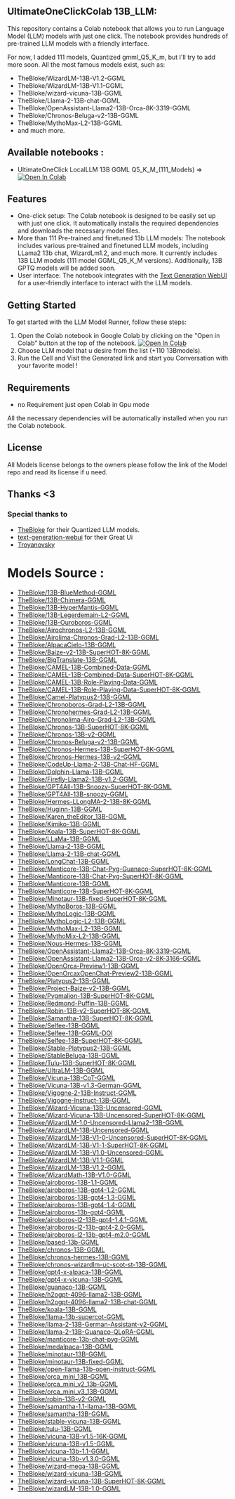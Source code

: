 ## UltimateOneClickColab 13B_LLM:  

This repository contains a Colab notebook  that allows you to run Language Model (LLM) models with just one click. The notebook provides hundreds of pre-trained LLM models with a friendly interface.

For now, I added 111 models, Quantized gmml_Q5_K_m, but I'll try to add more soon.
All the most famous models exist, such as:
- TheBloke/WizardLM-13B-V1.2-GGML
- TheBloke/WizardLM-13B-V1.1-GGML
- TheBloke/wizard-vicuna-13B-GGML
- TheBloke/Llama-2-13B-chat-GGML
- TheBloke/OpenAssistant-Llama2-13B-Orca-8K-3319-GGML
- TheBloke/Chronos-Beluga-v2-13B-GGML
- TheBloke/MythoMax-L2-13B-GGML
- and much more.
## Available notebooks :
- UltimateOneClick LocalLLM 13B GGML Q5_K_M_(111_Models) => <a target="_blank" href="https://colab.research.google.com/github/seyf1elislam/LocalLLM_UltimateOneClick_Colab/blob/main/UltimateOneClick_LocalLLM_13B_GGML_Q5_K_M_(111_Models).ipynb"><img src="https://colab.research.google.com/assets/colab-badge.svg" alt="Open In Colab"/></a> 
## Features

- One-click setup: The Colab notebook is designed to be easily set up with just one click. It automatically installs the required dependencies and downloads the necessary model files.
- More than 111 Pre-trained and finetuned 13b LLM models: The notebook includes various pre-trained and finetuned LLM models, including LLama2 13b chat, WizardLm1.2, and much more. It currently includes 13B LLM models (111 model GGML_Q5_K_M versions). Additionally, 13B GPTQ models will be added soon.
- User interface: The notebook integrates with the [Text Generation WebUI](https://github.com/Troyanovsky/text-generation-webui) for a user-friendly interface to interact with the LLM models.


## Getting Started

To get started with the LLM Model Runner, follow these steps:

1. Open the Colab notebook in Google Colab by clicking on the "Open in Colab" button at the top of the notebook.
<a target="_blank" href="https://colab.research.google.com/github/seyf1elislam/LocalLLM_UltimateOneClick_Colab/blob/main/UltimateOneClick_LocalLLM_13B_GGML_Q5_K_M_(111_Models).ipynb"><img src="https://colab.research.google.com/assets/colab-badge.svg" alt="Open In Colab"/></a> 
2. Choose LLM model that u desire from the list (+110 13Bmodels).
3. Run the Cell and Visit the Generated link and start you Conversation with your favorite model !

## Requirements
- no Requirement just open Colab in Gpu mode

All the necessary dependencies will be automatically installed when you run the Colab notebook.


## License

All  Models license belongs to the owners please follow the link of the Model repo and read its license if u need.

## Thanks <3

### Special thanks to 
- [TheBloke](https://huggingface.co/TheBloke) for their Quantized LLM models.
- [text-generation-webui](https://github.com/Troyanovsky/text-generation-webui) for their Great Ui 
- [Troyanovsky](https://github.com/Troyanovsky)

# Models Source : 

* [TheBloke/13B-BlueMethod-GGML](https://huggingface.co/TheBloke/13B-BlueMethod-GGML/tree/main)
* [TheBloke/13B-Chimera-GGML](https://huggingface.co/TheBloke/13B-Chimera-GGML/tree/main)
* [TheBloke/13B-HyperMantis-GGML](https://huggingface.co/TheBloke/13B-HyperMantis-GGML/tree/main)
* [TheBloke/13B-Legerdemain-L2-GGML](https://huggingface.co/TheBloke/13B-Legerdemain-L2-GGML/tree/main)
* [TheBloke/13B-Ouroboros-GGML](https://huggingface.co/TheBloke/13B-Ouroboros-GGML/tree/main)
* [TheBloke/Airochronos-L2-13B-GGML](https://huggingface.co/TheBloke/Airochronos-L2-13B-GGML/tree/main)
* [TheBloke/Airolima-Chronos-Grad-L2-13B-GGML](https://huggingface.co/TheBloke/Airolima-Chronos-Grad-L2-13B-GGML/tree/main)
* [TheBloke/AlpacaCielo-13B-GGML](https://huggingface.co/TheBloke/AlpacaCielo-13B-GGML/tree/main)
* [TheBloke/Baize-v2-13B-SuperHOT-8K-GGML](https://huggingface.co/TheBloke/Baize-v2-13B-SuperHOT-8K-GGML/tree/main)
* [TheBloke/BigTranslate-13B-GGML](https://huggingface.co/TheBloke/BigTranslate-13B-GGML/tree/main)
* [TheBloke/CAMEL-13B-Combined-Data-GGML](https://huggingface.co/TheBloke/CAMEL-13B-Combined-Data-GGML/tree/main)
* [TheBloke/CAMEL-13B-Combined-Data-SuperHOT-8K-GGML](https://huggingface.co/TheBloke/CAMEL-13B-Combined-Data-SuperHOT-8K-GGML/tree/main)
* [TheBloke/CAMEL-13B-Role-Playing-Data-GGML](https://huggingface.co/TheBloke/CAMEL-13B-Role-Playing-Data-GGML/tree/main)
* [TheBloke/CAMEL-13B-Role-Playing-Data-SuperHOT-8K-GGML](https://huggingface.co/TheBloke/CAMEL-13B-Role-Playing-Data-SuperHOT-8K-GGML/tree/main)
* [TheBloke/Camel-Platypus2-13B-GGML](https://huggingface.co/TheBloke/Camel-Platypus2-13B-GGML/tree/main)
* [TheBloke/Chronoboros-Grad-L2-13B-GGML](https://huggingface.co/TheBloke/Chronoboros-Grad-L2-13B-GGML/tree/main)
* [TheBloke/Chronohermes-Grad-L2-13B-GGML](https://huggingface.co/TheBloke/Chronohermes-Grad-L2-13B-GGML/tree/main)
* [TheBloke/Chronolima-Airo-Grad-L2-13B-GGML](https://huggingface.co/TheBloke/Chronolima-Airo-Grad-L2-13B-GGML/tree/main)
* [TheBloke/Chronos-13B-SuperHOT-8K-GGML](https://huggingface.co/TheBloke/Chronos-13B-SuperHOT-8K-GGML/tree/main)
* [TheBloke/Chronos-13B-v2-GGML](https://huggingface.co/TheBloke/Chronos-13B-v2-GGML/tree/main)
* [TheBloke/Chronos-Beluga-v2-13B-GGML](https://huggingface.co/TheBloke/Chronos-Beluga-v2-13B-GGML/tree/main)
* [TheBloke/Chronos-Hermes-13B-SuperHOT-8K-GGML](https://huggingface.co/TheBloke/Chronos-Hermes-13B-SuperHOT-8K-GGML/tree/main)
* [TheBloke/Chronos-Hermes-13B-v2-GGML](https://huggingface.co/TheBloke/Chronos-Hermes-13B-v2-GGML/tree/main)
* [TheBloke/CodeUp-Llama-2-13B-Chat-HF-GGML](https://huggingface.co/TheBloke/CodeUp-Llama-2-13B-Chat-HF-GGML/tree/main)
* [TheBloke/Dolphin-Llama-13B-GGML](https://huggingface.co/TheBloke/Dolphin-Llama-13B-GGML/tree/main)
* [TheBloke/Firefly-Llama2-13B-v1.2-GGML](https://huggingface.co/TheBloke/Firefly-Llama2-13B-v1.2-GGML/tree/main)
* [TheBloke/GPT4All-13B-Snoozy-SuperHOT-8K-GGML](https://huggingface.co/TheBloke/GPT4All-13B-Snoozy-SuperHOT-8K-GGML/tree/main)
* [TheBloke/GPT4All-13B-snoozy-GGML](https://huggingface.co/TheBloke/GPT4All-13B-snoozy-GGML/tree/main)
* [TheBloke/Hermes-LLongMA-2-13B-8K-GGML](https://huggingface.co/TheBloke/Hermes-LLongMA-2-13B-8K-GGML/tree/main)
* [TheBloke/Huginn-13B-GGML](https://huggingface.co/TheBloke/Huginn-13B-GGML/tree/main)
* [TheBloke/Karen_theEditor_13B-GGML](https://huggingface.co/TheBloke/Karen_theEditor_13B-GGML/tree/main)
* [TheBloke/Kimiko-13B-GGML](https://huggingface.co/TheBloke/Kimiko-13B-GGML/tree/main)
* [TheBloke/Koala-13B-SuperHOT-8K-GGML](https://huggingface.co/TheBloke/Koala-13B-SuperHOT-8K-GGML/tree/main)
* [TheBloke/LLaMa-13B-GGML](https://huggingface.co/TheBloke/LLaMa-13B-GGML/tree/main)
* [TheBloke/Llama-2-13B-GGML](https://huggingface.co/TheBloke/Llama-2-13B-GGML/tree/main)
* [TheBloke/Llama-2-13B-chat-GGML](https://huggingface.co/TheBloke/Llama-2-13B-chat-GGML/tree/main)
* [TheBloke/LongChat-13B-GGML](https://huggingface.co/TheBloke/LongChat-13B-GGML/tree/main)
* [TheBloke/Manticore-13B-Chat-Pyg-Guanaco-SuperHOT-8K-GGML](https://huggingface.co/TheBloke/Manticore-13B-Chat-Pyg-Guanaco-SuperHOT-8K-GGML/tree/main)
* [TheBloke/Manticore-13B-Chat-Pyg-SuperHOT-8K-GGML](https://huggingface.co/TheBloke/Manticore-13B-Chat-Pyg-SuperHOT-8K-GGML/tree/main)
* [TheBloke/Manticore-13B-GGML](https://huggingface.co/TheBloke/Manticore-13B-GGML/tree/main)
* [TheBloke/Manticore-13B-SuperHOT-8K-GGML](https://huggingface.co/TheBloke/Manticore-13B-SuperHOT-8K-GGML/tree/main)
* [TheBloke/Minotaur-13B-fixed-SuperHOT-8K-GGML](https://huggingface.co/TheBloke/Minotaur-13B-fixed-SuperHOT-8K-GGML/tree/main)
* [TheBloke/MythoBoros-13B-GGML](https://huggingface.co/TheBloke/MythoBoros-13B-GGML/tree/main)
* [TheBloke/MythoLogic-13B-GGML](https://huggingface.co/TheBloke/MythoLogic-13B-GGML/tree/main)
* [TheBloke/MythoLogic-L2-13B-GGML](https://huggingface.co/TheBloke/MythoLogic-L2-13B-GGML/tree/main)
* [TheBloke/MythoMax-L2-13B-GGML](https://huggingface.co/TheBloke/MythoMax-L2-13B-GGML/tree/main)
* [TheBloke/MythoMix-L2-13B-GGML](https://huggingface.co/TheBloke/MythoMix-L2-13B-GGML/tree/main)
* [TheBloke/Nous-Hermes-13B-GGML](https://huggingface.co/TheBloke/Nous-Hermes-13B-GGML/tree/main)
* [TheBloke/OpenAssistant-Llama2-13B-Orca-8K-3319-GGML](https://huggingface.co/TheBloke/OpenAssistant-Llama2-13B-Orca-8K-3319-GGML/tree/main)
* [TheBloke/OpenAssistant-Llama2-13B-Orca-v2-8K-3166-GGML](https://huggingface.co/TheBloke/OpenAssistant-Llama2-13B-Orca-v2-8K-3166-GGML/tree/main)
* [TheBloke/OpenOrca-Preview1-13B-GGML](https://huggingface.co/TheBloke/OpenOrca-Preview1-13B-GGML/tree/main)
* [TheBloke/OpenOrcaxOpenChat-Preview2-13B-GGML](https://huggingface.co/TheBloke/OpenOrcaxOpenChat-Preview2-13B-GGML/tree/main)
* [TheBloke/Platypus2-13B-GGML](https://huggingface.co/TheBloke/Platypus2-13B-GGML/tree/main)
* [TheBloke/Project-Baize-v2-13B-GGML](https://huggingface.co/TheBloke/Project-Baize-v2-13B-GGML/tree/main)
* [TheBloke/Pygmalion-13B-SuperHOT-8K-GGML](https://huggingface.co/TheBloke/Pygmalion-13B-SuperHOT-8K-GGML/tree/main)
* [TheBloke/Redmond-Puffin-13B-GGML](https://huggingface.co/TheBloke/Redmond-Puffin-13B-GGML/tree/main)
* [TheBloke/Robin-13B-v2-SuperHOT-8K-GGML](https://huggingface.co/TheBloke/Robin-13B-v2-SuperHOT-8K-GGML/tree/main)
* [TheBloke/Samantha-13B-SuperHOT-8K-GGML](https://huggingface.co/TheBloke/Samantha-13B-SuperHOT-8K-GGML/tree/main)
* [TheBloke/Selfee-13B-GGML](https://huggingface.co/TheBloke/Selfee-13B-GGML/tree/main)
* [TheBloke/Selfee-13B-GGML-DOI](https://huggingface.co/TheBloke/Selfee-13B-GGML-DOI/tree/main)
* [TheBloke/Selfee-13B-SuperHOT-8K-GGML](https://huggingface.co/TheBloke/Selfee-13B-SuperHOT-8K-GGML/tree/main)
* [TheBloke/Stable-Platypus2-13B-GGML](https://huggingface.co/TheBloke/Stable-Platypus2-13B-GGML/tree/main)
* [TheBloke/StableBeluga-13B-GGML](https://huggingface.co/TheBloke/StableBeluga-13B-GGML/tree/main)
* [TheBloke/Tulu-13B-SuperHOT-8K-GGML](https://huggingface.co/TheBloke/Tulu-13B-SuperHOT-8K-GGML/tree/main)
* [TheBloke/UltraLM-13B-GGML](https://huggingface.co/TheBloke/UltraLM-13B-GGML/tree/main)
* [TheBloke/Vicuna-13B-CoT-GGML](https://huggingface.co/TheBloke/Vicuna-13B-CoT-GGML/tree/main)
* [TheBloke/Vicuna-13B-v1.3-German-GGML](https://huggingface.co/TheBloke/Vicuna-13B-v1.3-German-GGML/tree/main)
* [TheBloke/Vigogne-2-13B-Instruct-GGML](https://huggingface.co/TheBloke/Vigogne-2-13B-Instruct-GGML/tree/main)
* [TheBloke/Vigogne-Instruct-13B-GGML](https://huggingface.co/TheBloke/Vigogne-Instruct-13B-GGML/tree/main)
* [TheBloke/Wizard-Vicuna-13B-Uncensored-GGML](https://huggingface.co/TheBloke/Wizard-Vicuna-13B-Uncensored-GGML/tree/main)
* [TheBloke/Wizard-Vicuna-13B-Uncensored-SuperHOT-8K-GGML](https://huggingface.co/TheBloke/Wizard-Vicuna-13B-Uncensored-SuperHOT-8K-GGML/tree/main)
* [TheBloke/WizardLM-1.0-Uncensored-Llama2-13B-GGML](https://huggingface.co/TheBloke/WizardLM-1.0-Uncensored-Llama2-13B-GGML/tree/main)
* [TheBloke/WizardLM-13B-Uncensored-GGML](https://huggingface.co/TheBloke/WizardLM-13B-Uncensored-GGML/tree/main)
* [TheBloke/WizardLM-13B-V1-0-Uncensored-SuperHOT-8K-GGML](https://huggingface.co/TheBloke/WizardLM-13B-V1-0-Uncensored-SuperHOT-8K-GGML/tree/main)
* [TheBloke/WizardLM-13B-V1-1-SuperHOT-8K-GGML](https://huggingface.co/TheBloke/WizardLM-13B-V1-1-SuperHOT-8K-GGML/tree/main)
* [TheBloke/WizardLM-13B-V1.0-Uncensored-GGML](https://huggingface.co/TheBloke/WizardLM-13B-V1.0-Uncensored-GGML/tree/main)
* [TheBloke/WizardLM-13B-V1.1-GGML](https://huggingface.co/TheBloke/WizardLM-13B-V1.1-GGML/tree/main)
* [TheBloke/WizardLM-13B-V1.2-GGML](https://huggingface.co/TheBloke/WizardLM-13B-V1.2-GGML/tree/main)
* [TheBloke/WizardMath-13B-V1.0-GGML](https://huggingface.co/TheBloke/WizardMath-13B-V1.0-GGML/tree/main)
* [TheBloke/airoboros-13B-1.1-GGML](https://huggingface.co/TheBloke/airoboros-13B-1.1-GGML/tree/main)
* [TheBloke/airoboros-13B-gpt4-1.2-GGML](https://huggingface.co/TheBloke/airoboros-13B-gpt4-1.2-GGML/tree/main)
* [TheBloke/airoboros-13B-gpt4-1.3-GGML](https://huggingface.co/TheBloke/airoboros-13B-gpt4-1.3-GGML/tree/main)
* [TheBloke/airoboros-13B-gpt4-1.4-GGML](https://huggingface.co/TheBloke/airoboros-13B-gpt4-1.4-GGML/tree/main)
* [TheBloke/airoboros-13b-gpt4-GGML](https://huggingface.co/TheBloke/airoboros-13b-gpt4-GGML/tree/main)
* [TheBloke/airoboros-l2-13B-gpt4-1.4.1-GGML](https://huggingface.co/TheBloke/airoboros-l2-13B-gpt4-1.4.1-GGML/tree/main)
* [TheBloke/airoboros-l2-13b-gpt4-2.0-GGML](https://huggingface.co/TheBloke/airoboros-l2-13b-gpt4-2.0-GGML/tree/main)
* [TheBloke/airoboros-l2-13b-gpt4-m2.0-GGML](https://huggingface.co/TheBloke/airoboros-l2-13b-gpt4-m2.0-GGML/tree/main)
* [TheBloke/based-13b-GGML](https://huggingface.co/TheBloke/based-13b-GGML/tree/main)
* [TheBloke/chronos-13B-GGML](https://huggingface.co/TheBloke/chronos-13B-GGML/tree/main)
* [TheBloke/chronos-hermes-13B-GGML](https://huggingface.co/TheBloke/chronos-hermes-13B-GGML/tree/main)
* [TheBloke/chronos-wizardlm-uc-scot-st-13B-GGML](https://huggingface.co/TheBloke/chronos-wizardlm-uc-scot-st-13B-GGML/tree/main)
* [TheBloke/gpt4-x-alpaca-13B-GGML](https://huggingface.co/TheBloke/gpt4-x-alpaca-13B-GGML/tree/main)
* [TheBloke/gpt4-x-vicuna-13B-GGML](https://huggingface.co/TheBloke/gpt4-x-vicuna-13B-GGML/tree/main)
* [TheBloke/guanaco-13B-GGML](https://huggingface.co/TheBloke/guanaco-13B-GGML/tree/main)
* [TheBloke/h2ogpt-4096-llama2-13B-GGML](https://huggingface.co/TheBloke/h2ogpt-4096-llama2-13B-GGML/tree/main)
* [TheBloke/h2ogpt-4096-llama2-13B-chat-GGML](https://huggingface.co/TheBloke/h2ogpt-4096-llama2-13B-chat-GGML/tree/main)
* [TheBloke/koala-13B-GGML](https://huggingface.co/TheBloke/koala-13B-GGML/tree/main)
* [TheBloke/llama-13b-supercot-GGML](https://huggingface.co/TheBloke/llama-13b-supercot-GGML/tree/main)
* [TheBloke/llama-2-13B-German-Assistant-v2-GGML](https://huggingface.co/TheBloke/llama-2-13B-German-Assistant-v2-GGML/tree/main)
* [TheBloke/llama-2-13B-Guanaco-QLoRA-GGML](https://huggingface.co/TheBloke/llama-2-13B-Guanaco-QLoRA-GGML/tree/main)
* [TheBloke/manticore-13b-chat-pyg-GGML](https://huggingface.co/TheBloke/manticore-13b-chat-pyg-GGML/tree/main)
* [TheBloke/medalpaca-13B-GGML](https://huggingface.co/TheBloke/medalpaca-13B-GGML/tree/main)
* [TheBloke/minotaur-13B-GGML](https://huggingface.co/TheBloke/minotaur-13B-GGML/tree/main)
* [TheBloke/minotaur-13B-fixed-GGML](https://huggingface.co/TheBloke/minotaur-13B-fixed-GGML/tree/main)
* [TheBloke/open-llama-13b-open-instruct-GGML](https://huggingface.co/TheBloke/open-llama-13b-open-instruct-GGML/tree/main)
* [TheBloke/orca_mini_13B-GGML](https://huggingface.co/TheBloke/orca_mini_13B-GGML/tree/main)
* [TheBloke/orca_mini_v2_13b-GGML](https://huggingface.co/TheBloke/orca_mini_v2_13b-GGML/tree/main)
* [TheBloke/orca_mini_v3_13B-GGML](https://huggingface.co/TheBloke/orca_mini_v3_13B-GGML/tree/main)
* [TheBloke/robin-13B-v2-GGML](https://huggingface.co/TheBloke/robin-13B-v2-GGML/tree/main)
* [TheBloke/samantha-1.1-llama-13B-GGML](https://huggingface.co/TheBloke/samantha-1.1-llama-13B-GGML/tree/main)
* [TheBloke/samantha-13B-GGML](https://huggingface.co/TheBloke/samantha-13B-GGML/tree/main)
* [TheBloke/stable-vicuna-13B-GGML](https://huggingface.co/TheBloke/stable-vicuna-13B-GGML/tree/main)
* [TheBloke/tulu-13B-GGML](https://huggingface.co/TheBloke/tulu-13B-GGML/tree/main)
* [TheBloke/vicuna-13B-v1.5-16K-GGML](https://huggingface.co/TheBloke/vicuna-13B-v1.5-16K-GGML/tree/main)
* [TheBloke/vicuna-13B-v1.5-GGML](https://huggingface.co/TheBloke/vicuna-13B-v1.5-GGML/tree/main)
* [TheBloke/vicuna-13b-1.1-GGML](https://huggingface.co/TheBloke/vicuna-13b-1.1-GGML/tree/main)
* [TheBloke/vicuna-13b-v1.3.0-GGML](https://huggingface.co/TheBloke/vicuna-13b-v1.3.0-GGML/tree/main)
* [TheBloke/wizard-mega-13B-GGML](https://huggingface.co/TheBloke/wizard-mega-13B-GGML/tree/main)
* [TheBloke/wizard-vicuna-13B-GGML](https://huggingface.co/TheBloke/wizard-vicuna-13B-GGML/tree/main)
* [TheBloke/wizard-vicuna-13B-SuperHOT-8K-GGML](https://huggingface.co/TheBloke/wizard-vicuna-13B-SuperHOT-8K-GGML/tree/main)
* [TheBloke/wizardLM-13B-1.0-GGML](https://huggingface.co/TheBloke/wizardLM-13B-1.0-GGML/tree/main)
